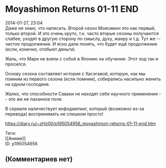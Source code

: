 Moyashimon Returns 01-11 END
============================

  
2014-01-27, 23:04  
 Даже не знаю, что написать. Второй сезон Моясимон это как первый, только второй. И это очень круто, т.к. часто вторые сезоны получаются слабее, уходят в другую сторону по смыслу, духу, жанру и т.д. Тут же -- чистое продолжение. И ясно дали понять, что будет ещё продолжение (если, конечно, отобьют деньги).   
   
 Жаль, что Мари не взяли с собой в Японию на обучение. Этот ход так и просился.   
   
 Основу сезона составляет история с Хасэгавой, которую, как мы помним из первого сезона (если помним), собирались насильно женить на одном господине.   
   
 Жалко, что способности Саваки не находят себе научного применения -- это же не паханное поле.   
   
 В сериале наличествует инфодампинг, который (возможно из-за перевода) воспринимать не слишком просто!   
  
<https://diary.ru/~zHz00/p195054956_moyashimon-returns-01-11-end.htm>  
  
Теги:  
[[Аниме]]  
ID: p195054956  


(Комментариев нет)
------------------